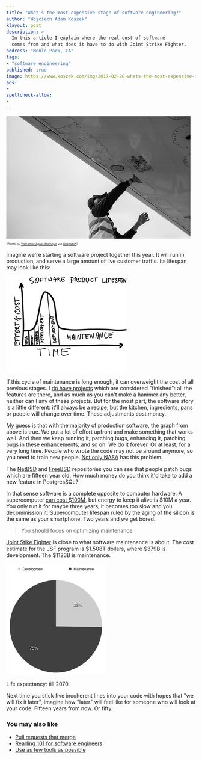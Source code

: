 ```yaml
---
title: "What's the most expensive stage of software engineering?"
author: "Wojciech Adam Koszek"
klayout: post
description: >
  In this article I explain where the real cost of software
  comes from and what does it have to do with Joint Strike Fighter.
address: "Menlo Park, CA"
tags:
- "software engineering"
published: true
image: https://www.koszek.com/img/2017-02-28-whats-the-most-expensive-in-software/pandu-agus-wismoyo-196366_10p.jpg
ads:
-
spellcheck-allow:
-
---
```


![alt_text_0](/img/2017-02-28-whats-the-most-expensive-in-software/pandu-agus-wismoyo-196366_10p.jpg "worker")
<br>
<small><small><small>
*(Photo by [Yatesndu Agus Wismoyo](https://unsplash.com/@kangterbang) via [Unsplash](https://www.unsplash.com))*
</small></small></small>

Imagine we're starting a software project together this year.
It will run in production, and serve a large amount of live customer
traffic.
Its lifespan may look like this:

![alt_text_3](/img/2017-02-28-whats-the-most-expensive-stage-of-software-engineering/sw_graph_50p.jpg "Image_text_3")

If this cycle of maintenance is long enough, it can overweight the cost of
all previous stages. I [do have projects](https://travis-ci.org/wkoszek/)
which are considered "finished": all the features are there, and as much as
you can't make a hammer any better, neither can I any of these projects.
But for the most part, the software story is a little different: it'll
always be a recipe, but the kitchen, ingredients, pans or people will change over
time. These adjustments cost money.

My guess is that with the majority of production software, the graph from above is true.
We put a lot of effort upfront and make something that works well. And then we
keep running it, patching bugs, enhancing it, patching bugs in these
enhancements, and so on. We do it forever. Or at least, for a very long time.
People who wrote the code may not be around anymore, so you need to train
new people. [Not only NASA](http://www.popularmechanics.com/space/a17991/voyager-1-voyager-2-retiring-engineer/)
has this problem.

The [NetBSD](http://www.netbsd.org) and [FreeBSD](http://www.freebsd.org)
repositories you can see that people patch bugs which are fifteen year old.
How much money do you think it'd take to add a new feature in PostgresSQL?

In that sense software is a complete opposite to computer hardware. 
A supercomputer [can cost $100M](http://techland.time.com/2012/06/19/what-exactly-is-a-supercomputer/),
but energy to keep it alive is $10M a year. You only run it for maybe three years, it becomes too slow and you
decommission it. Supercomputer lifespan ruled by the aging of the silicon is
the same as your smartphone. Two years and we get bored.

> You should focus on optimizing maintenance

[Joint Stike Fighter](https://en.wikipedia.org/wiki/Lockheed_Martin_F-35_Lightning_II)
is close to what software maintenance is about.
The cost estimate for the JSF program is $1.508T dollars, where $379B is development. The
$1123B is maintenance.

![alt_text_5](/img/2017-02-28-whats-the-most-expensive-in-software/sw_main_75p.jpg "Image_text_5")

Life expectancy: till 2070.

Next time you stick five incoherent lines into your code with hopes that "we
will fix it later", imagine how "later" will feel like for someone who will
look at your code. Fifteen years from now. Or fifty.

### You may also like

* [Pull requests that merge](https://www.koszek.com/blog/2017/02/18/making-pull-requests-that-merge/)
* [Reading 101 for software engineers](https://www.koszek.com/blog/2017/01/17/reading-for-software-engineers/)
* [Use as few tools as possible](https://www.koszek.com/blog/2016/05/16/use-as-few-tools-as-possible/)
